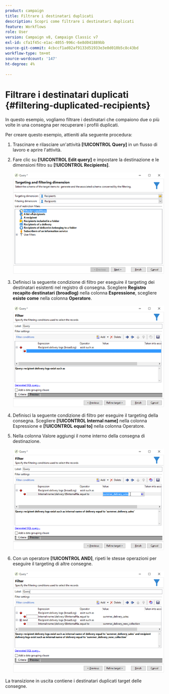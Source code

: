 ```yaml
---
product: campaign
title: Filtrare i destinatari duplicati
description: Scopri come filtrare i destinatari duplicati
feature: Workflows
role: User
version: Campaign v8, Campaign Classic v7
exl-id: cfa1f45c-e1ac-4055-996c-6e8d041889bb
source-git-commit: 4cbccf1ad02af9133d51933e3e0d010b5c8c43bd
workflow-type: tm+mt
source-wordcount: '147'
ht-degree: 4%

---
```


# Filtrare i destinatari duplicati {#filtering-duplicated-recipients}



In questo esempio, vogliamo filtrare i destinatari che compaiono due o più volte in una consegna per recuperare i profili duplicati.

Per creare questo esempio, attieniti alla seguente procedura:

1. Trascinare e rilasciare un&#39;attività **[!UICONTROL Query]** in un flusso di lavoro e aprire l&#39;attività.
1. Fare clic su **[!UICONTROL Edit query]** e impostare la destinazione e le dimensioni filtro su **[!UICONTROL Recipients]**.

   ![](assets/query_recipients_1.png)

1. Definisci la seguente condizione di filtro per eseguire il targeting dei destinatari esistenti nel registro di consegna. Scegliere **Registro recapito destinatari (broadlog)** nella colonna **Espressione**, scegliere **esiste come** nella colonna **Operatore**.

   ![](assets/query_recipients_2.png)

1. Definisci la seguente condizione di filtro per eseguire il targeting della consegna. Scegliere **[!UICONTROL Internal name]** nella colonna Espressione e **[!UICONTROL equal to]** nella colonna Operatore.
1. Nella colonna Valore aggiungi il nome interno della consegna di destinazione.

   ![](assets/query_recipients_3.png)

1. Con un operatore **[!UICONTROL AND]**, ripeti le stesse operazioni per eseguire il targeting di altre consegne.

   ![](assets/query_recipients_4.png)

La transizione in uscita contiene i destinatari duplicati target delle consegne.
